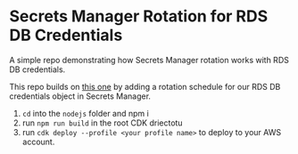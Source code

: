 # Secrets Manager Rotation for RDS DB Credentials

A simple repo demonstrating how Secrets Manager rotation works with RDS DB credentials.

This repo builds on [this one](https://github.com/Cloudmancermedia/cdk-rds-iam) by adding a rotation schedule for our RDS DB credentials object in Secrets Manager.

1. `cd` into the `nodejs` folder and npm i
2. run `npm run build` in the root CDK driectotu
3. run `cdk deploy --profile <your profile name>` to deploy to your AWS account.
